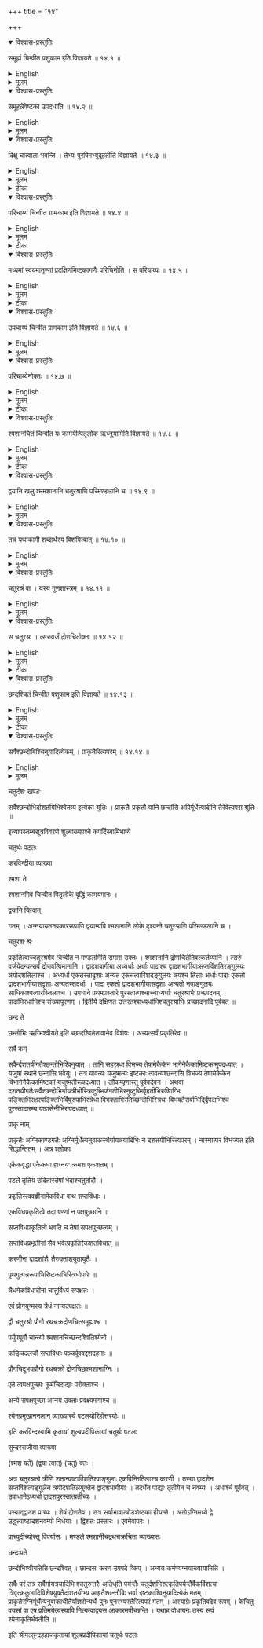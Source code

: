 +++
title = "१४"

+++


<details open><summary>विश्वास-प्रस्तुतिः</summary>

समूह्यं चिन्वीत पशुकाम इति विज्ञायते  ॥ १४.१ ॥
</details>

<details><summary>English</summary>

Those who desire beasts should construct the samahya, according to
tradition.

</details>

<details><summary>मूलम्</summary>

समूह्यं चिन्वीत पशुकाम इति विज्ञायते  ॥ १४.१ ॥
</details>







<details open><summary>विश्वास-प्रस्तुतिः</summary>

समूहन्नेवेष्टका उपदधाति  ॥ १४.२ ॥
</details>

<details><summary>English</summary>

Bricks are to be placed all around the samūhya (fire-altar).
</details>

<details><summary>मूलम्</summary>

समूहन्नेवेष्टका उपदधाति  ॥ १४.२ ॥
</details>







<details open><summary>विश्वास-प्रस्तुतिः</summary>

दिक्षु चात्वाला भवन्ति । तेभ्यः पुरषिमभ्युदूहतीति विज्ञायते  ॥ १४.३ ॥
</details>

<details><summary>English</summary>

The catvāla pits (in the ground) are to be placed in every direction. and levelled with clay with water (purîșa); this is the tradition.
</details>

<details><summary>मूलम्</summary>

दिक्षु चात्वाला भवन्ति । तेभ्यः पुरषिमभ्युदूहतीति विज्ञायते  ॥ १४.३ ॥
</details>

<details><summary>टीका</summary>

समूह्यं इत्युपधानप्रकारविशेषो नाकृतिविशेषः ।
प्रकृतावेवायं विधिः नाकृतिविकारेषु ।
अग्निक्षेत्रस्य परित इष्टकाः स्थापयित्वा यथा समूहनं क्रियते तथोपदधाति सर्वत उपादायोपदधातीति यावत् ।
स एवोपधानविधिः  "प्रतिदिशं चात्वाला भावन्ति बहिर्वेदि ।
तेभ्यश्वात्वालेभ्यः पुरीषं पांशूनभ्युदृहतीति" श्रुतिः ।
</details>

<details open><summary>विश्वास-प्रस्तुतिः</summary>

परिचाय्यं चिन्वीत ग्रामकाम इति विज्ञायते  ॥ १४.४ ॥
</details>

<details><summary>English</summary>

Those who desire villages should construct the paricayya (fire-altar); this is the tradition.
</details>

<details><summary>मूलम्</summary>

परिचाय्यं चिन्वीत ग्रामकाम इति विज्ञायते  ॥ १४.४ ॥
</details>

<details><summary>टीका</summary>

अयमप्युपधानविधिः ॥
</details>

<details open><summary>विश्वास-प्रस्तुतिः</summary>

मध्यमां स्वयमातृण्णां प्रदक्षिणमिष्टकागणैः परिचिनोति । स परियाय्यः  ॥ १४.५ ॥
</details>

<details><summary>English</summary>

The paricayya is that (fire-altar) in which bricks are placed around the central svayamātṛṇṇā (brick).
</details>

<details><summary>मूलम्</summary>

मध्यमां स्वयमातृण्णां प्रदक्षिणमिष्टकागणैः परिचिनोति । स परियाय्यः  ॥ १४.५ ॥
</details>

<details><summary>टीका</summary>

तृतीयस्यां चितौ स्वयमातृण्णामुपधाय इष्टकागणैः प्रदक्षिणं तां स्वयमातृण्णां परित उपदधाति ।
स परिचाय्यः ।
</details>

<details open><summary>विश्वास-प्रस्तुतिः</summary>

उपचाय्यं चिन्वीत ग्रामकाम इति विज्ञायते  ॥ १४.६ ॥
</details>

<details><summary>English</summary>

According to tradition, the upacayya is to be constructed by those who desire villages. 
</details>

<details><summary>मूलम्</summary>

उपचाय्यं चिन्वीत ग्रामकाम इति विज्ञायते  ॥ १४.६ ॥
</details>







<details open><summary>विश्वास-प्रस्तुतिः</summary>

परिचाय्येनोक्तः  ॥ १४.७ ॥
</details>

<details><summary>English</summary>

It is prepared in a manner opposite to that of the paricāyya (that is, the construction proceeds from outside to the centre).
</details>

<details><summary>मूलम्</summary>

परिचाय्येनोक्तः  ॥ १४.७ ॥
</details>

<details><summary>टीका</summary>

पूर्ववत्परिचाय्येन व्यत्यासः ।

करविन्दीया व्याख्या

समू  ते

समूहनमत्र गुणो नाकृतिविशेषः ।
तमेतमग्निं चिन्वीत पशुकामः ।
समूह्यशब्दस्य प्रवृत्तिनिमित्तमाह

समूह धाति

समूहन्निव उपधान इत्ति परितोऽग्निक्षेत्रमिष्टकाःस्थापयित्वा समूहन्  सम्पादयन्निव यथायथा बाह्याभ्यन्तरा इष्टकाः उन्नता भवेयुः तथातथोपदध्यात् ।
अयमर्थः  यथा सर्वमग्निक्षेत्रमन्तरत उन्नतं बहिर्निनतं भवति तथा पुरिषेण कृत्वा तत्रेष्टका उपधाय सपुरीषाबिः क्षेत्रपूरणं कुर्यादिति ॥


दिक्षुचा  यते.

दिक्षु चतृसृष्वपि चात्वालाः ।
पुरीषाणां वाहुल्याच्चात्वालबाहुलयं दिक्ष्वेकैकं चात्वालं शम्यया विमाय काल एव प्रकृतिवदुत्तरवेदिषु यवयति ।
तेभ्यः

सर्वेभ्यः पुरीषाण्यादाय चितिमभ्यूहयेदिति ।
प्रकृतान्येव विमानकरणोपधानानि ॥


परिचत  ते

परिचयनमत्र गुणः ।
क्षुत्यर्थं व्याचष्टे

मध्यमा  य्यः.

तृतीयस्यां चितावाक्रमणादिस्वयमातृण्णान्तमुपधाय हिरण्येष्टकाभिर्गणैः प्रदक्षिणैः प्रदक्षिणं स्वयमातृण्णां परिचिनुयात् ।
प्राकृतानां स्थानानां वाधकं परिचयनम् ।
एष द्विशतः ।

उप  क्तः

उपचयनमपि गुणः ।
उपचयनं समीते चयनम् ।
तान्येव विमानकरणोपधानानि ।
सर्वं परिचाय्यवत् ।
अयं भेदः  आद्यस्य बहिरारभ्य स्वयमातृण्णासमीपे समाप्तिः ।
द्वितीयस्य स्वयमातृण्णासमीप आरभ्य वहिःसमाप्तिः ।

सुन्दरराजीया व्याख्या

अथ चतुर्दशः खण्डः

समू धाति

अग्ननिक्षेत्रं परित इष्टकाःस्थापयित्वा समूहनेकत्र राशीकूर्वन्निवोपदधाति ॥


दिक्षु चात्वाला स परिचाय्यः

स्वयमातृण्णामुपधायान्याःसर्वा इष्टकाःस्वयमातृण्णां परित उपदधाति ।
न तु प्राचीः प्रतीचीरित्यादयो विशेषाः ।
पूर्वःपूर्वो गणःसवयमातृण्णासमीपे ।
ततस्ततो बहिरुत्तरौत्तरः ।
अनयोःसमूह्यपरिचाय्ययोः प्रकृतिवदेव रूपं इष्टकाश्च विशेषावचनात् ।
अथवा समूहस्य परितःस्थित्वा समूहने क्रियमाणे मण्डलरूप इष्टकाचयो भवतीत्यर्थान्मण्डलरूपत्वमग्नेर्भवति ।
परिचाय्यस्यापि स्वयमातृण्णापरिचयनं मण्डलरूप एवाग्नावुपपद्यते इति अर्थादेव मण्डलरूपत्वम् ।
तथाच बोधायनः  समूह्यपरिचाय्यौ पूर्वेण रथचक्रचिता व्याख्याताविति ।

उपचा  क्रः

पूर्वस्यैवेदं शाकान्तरीयं संज्ञान्तरमित्यर्थः ।

कपर्दिभाष्टम्
</details>

<details open><summary>विश्वास-प्रस्तुतिः</summary>

श्मशानचितं चिन्वीत यः कामयेत्पितृलोक ऋध्नुयामिति विज्ञायते  ॥ १४.८ ॥
</details>

<details><summary>English</summary>

Those who desire prosperity in the abode of the Fathers should construct the fire-altar in the form of a pyre (śmaśānacit); this is the tradition.
</details>

<details><summary>मूलम्</summary>

श्मशानचितं चिन्वीत यः कामयेत्पितृलोक ऋध्नुयामिति विज्ञायते  ॥ १४.८ ॥
</details>

<details><summary>टीका</summary>

पितृलोके ऋध्यासमिति यः कामयेत्स एवं चिनुयात् ।
</details>

<details open><summary>विश्वास-प्रस्तुतिः</summary>

द्वयानि खलु श्ममशानानि चतुरश्राणि परिमण्डलानि च  ॥ १४.९ ॥
</details>

<details><summary>English</summary>

The pyres are indeed of two types, e.g. the square-shaped and the circular.
</details>

<details><summary>मूलम्</summary>

द्वयानि खलु श्ममशानानि चतुरश्राणि परिमण्डलानि च  ॥ १४.९ ॥
</details>







<details open><summary>विश्वास-प्रस्तुतिः</summary>

तत्र यथाकामी शब्दार्थस्य विशयित्वात् ॥ १४.१० ॥
</details>

<details><summary>English</summary>

One can construct the fire-altar of any one of these (two) types as one may wish.
</details>

<details><summary>मूलम्</summary>

तत्र यथाकामी शब्दार्थस्य विशयित्वात् ॥ १४.१० ॥
</details>







<details open><summary>विश्वास-प्रस्तुतिः</summary>

चतुरश्रं वा । यस्य गुणशास्त्रम्  ॥ १४.११ ॥
</details>

<details><summary>English</summary>

Rather from considerations of quality a square (śmaśānacit) should be constructed. 
</details>

<details><summary>मूलम्</summary>

चतुरश्रं वा । यस्य गुणशास्त्रम्  ॥ १४.११ ॥
</details>







<details open><summary>विश्वास-प्रस्तुतिः</summary>

स चतुरश्रः । त्सरुवर्जं द्रोणचितोक्तः  ॥ १४.१२ ॥
</details>

<details><summary>English</summary>

In the square type, it should be like the trough without the handle, as already stated.
</details>

<details><summary>मूलम्</summary>

स चतुरश्रः । त्सरुवर्जं द्रोणचितोक्तः  ॥ १४.१२ ॥
</details>

<details><summary>टीका</summary>

चतुरश्राकाराणि सन्ति श्मशानानि परिमण्डलाकाराणि च ।
तत्रेच्छातः प्रवृत्तिः शब्दस्योभयप्रवृत्तेः ।
यदि वर्तुलाकारः रथचक्रवत् ।
चतुरश्रं वेति  गतमेतत् ॥ .॥
यस्य गुणशास्त्रं पितृलोकसम्बद्धं तच्चतुरश्रे श्मशाने न वर्तुले ।
खाला हि तत्र निक्षिप्यन्ते ।
येषु पैतृमेधिकक्रिया तेषां पितॄणां सम्वन्धः ऋध्या च ।
तस्माच्चतुरश्र एव चेतव्यः यदि चतुरश्रस्तदात्सरुवर्जं द्रोणचितोक्तः  तत्सर्वं द्रोणचित्येव व्याख्यातम् ॥
</details>

<details open><summary>विश्वास-प्रस्तुतिः</summary>

छन्दश्चितं चिन्वीत पशुकाम इति विज्ञायते  ॥ १४.१३ ॥
</details>

<details><summary>English</summary>

According to tradition, those who desire beasts should construct the fire-altar with the meters (in place of bricks).
</details>

<details><summary>मूलम्</summary>

छन्दश्चितं चिन्वीत पशुकाम इति विज्ञायते  ॥ १४.१३ ॥
</details>

<details><summary>टीका</summary>

छन्दोभिरेव यत्रेष्टकास्वीयन्ते तं छन्दस्विवं पशुकामश्विनुयादित्यस्याः श्रुतेरर्थं श्रुतिद्वयेन व्याचष्टे
</details>

<details open><summary>विश्वास-प्रस्तुतिः</summary>

सर्वैश्छन्दोबिश्चिनुयादित्येकम् । प्राकृतैरित्यपरम्  ॥ १४.१४ ॥
</details>

<details><summary>English</summary>

According to one opinion, the entire (sacrificial ceremony) should be performed by means of meters, according to another, by the usual sacrificial fires.
</details>

<details><summary>मूलम्</summary>

सर्वैश्छन्दोबिश्चिनुयादित्येकम् । प्राकृतैरित्यपरम्  ॥ १४.१४ ॥
</details>





चतुर्दशः खण्डः



सर्वैश्छन्दोभिर्दाशतयिभिश्वेतव्य इत्येका श्रुतिः ।
प्राकृतैः  प्रकृतौ यानि छन्दांसि अग्रिर्मूर्धेत्यादीनि तैरेवेत्यपरा श्रुतिः ॥


इत्यापस्तम्बसूत्रविवरणे शुल्बाख्यप्रश्ने कपर्दिस्वामिभाष्ये

चतुर्थः पटलः

करविन्दीया व्याख्या

श्मशा  ते

श्मशानमिव चिन्वीत पितृलोके वृद्धिं कामयमानः ।

द्वयानि  यित्वात्

गतम् ।
अग्नयायतनप्रकाररूपाणि द्वयान्यपि श्मशानानि लोके दृश्यन्ते चतुरश्राणि परिमण्डलानि च ।

चतुरशः  श्रः

प्रकृतित्वाच्चतुरश्रमेव चिन्वीत न मण्डलमिति समास उक्तः ।
श्मशानानि द्रोणचितेतिवत्कर्तव्यानि ।
त्सरुं वर्जयेदन्यत्सर्वं द्रोणवत्विमानानि ।
द्वादशबागीया अध्यर्धाः अर्धाः पादाश्च द्वादशभागीयाःसप्तविंशतिरङ्गुलयः त्रयोदशतिलाश्च ।
अध्यर्धा एकतस्तादृशाः अन्यत एकचत्वारिंशदङ्गुलयः त्रयश्च तिलाः अर्धाः पादाः एकतो द्वादशभागीयासदृशाः अन्यतस्तदर्धाः ।
पादा एकतो द्वादशभागीयासदृशाः अन्यतो नवाङ्गुलयः साधिकाश्वत्वारस्तिलाश्च ।
उपधाने प्रथमप्रस्तारे पुरस्तात्पश्चाच्चाध्यर्धाः चतुरश्राभैः प्रच्छादनम् ।
पादाभिरर्धाभिश्च संख्यापूरणम् ।
द्वितीये दक्षिणत उत्तरतश्वाध्यर्धाभिश्चतुरश्राभिः प्रच्छादनादि पूर्ववत् ॥


छन्द  ते

छन्तोभिः ऋग्भिश्वीयते इति च्छन्दश्वितेतावानेव विशेषः ।
अन्यत्सर्वं प्रकृतिरेव ॥


सर्वै  कम्

सवैर्न्दशतयीगतैश्छन्तोभिश्विनुयात् ।
तानि सहस्रधा विभज्य तेषामेकैकेन भागेनैकैकामिष्टकामुपदध्यात् ।
यजुषां स्थाने छन्दांसि भवेयुः ।
तत्र यावत्यः यजुष्मत्यः इष्टकाः तावत्यश्छन्दांसि विभज्य तेषामेकैकेन विभागेनैकैकामिष्टकां यजुष्मतीरूपदध्यात् ।
लौकम्पृणास्तु पूर्ववदेवन ।
अथवा दशतयीगतैःसर्वैश्छन्दोभिर्गायत्रीभीस्त्रिष्टुब्भिर्जगतीभिरनुष्टुब्भिर्वृहतीभिरुष्णिग्भिः पङ्क्तिभिरक्षरपङ्क्तिभिर्विषुरुपाभिस्त्रेधा विभक्ताभिरतिच्छन्दोभिस्त्रिधा विभक्तैसर्वाभिर्द्द्विपदाभिश्च पुरस्तादारम्य याज्ञसेनीभिरुपदध्यात् ॥


प्राकृ  नाम्

प्राकृतैः अग्निकाण्डगतैः अग्निर्मूर्धेत्यनुवाकस्थैर्गायत्रयादिभिः न दशतयीभिरित्यपरम् ।
नास्मात्परं विभज्यत इति सिद्धान्तितम् ।
अत्र श्लोकाः

एकैकवृद्धा एकैकधा ह्यग्नयः क्रमश एकशतम् ।

पटले तृतिय उदितास्तेषां भेदाश्चतुर्तादौ ॥


प्रकृतिस्त्ववह्णीनामेकविधा वाथ सप्तविधाः ।

एकविधप्रकृतित्वे तदा षण्णां न पक्षपुच्छानि ॥


सप्तविधप्रकृतित्वे भवति च तेषां सपक्षपुच्छत्वम् ।

सप्तविधप्रभृतीनां सैव भवेत्प्रकृतिरेकशतविधात् ॥


करणीनां द्वादशांशैः तैरुक्तांशयुतायुतैः ।

पृथगुत्पन्नरूपाभिरिष्टकाभिस्त्रिधोपधेः ॥


त्रैधमेकविधादीनां चातुर्विध्यं सपक्षतः ।

एवं प्रौगयुग्मस्य त्रैधं नान्यदपक्षतः ॥


द्वौ चतुरश्रौ प्रौगौ रथचक्रद्रोणचित्समूह्यश्च ।

पर्युपपूर्वौ चान्त्यौ श्मशानचिच्छन्दश्वितिश्येनौ ।

कङ्चिदलजौ सप्तविधाः पञ्चर्पूववद्दशदहनाः ॥


प्रौगचिदुभयप्रौगो रथचक्रो द्रोणचिछ्श्मशानाग्निः ।

एते त्वपक्षपुच्छाः कूर्मचिदाद्याः परोक्ताश्च ।

अन्ये सपक्षपुच्छा अग्नय उक्ताः प्रवक्ष्यमणाश्च ॥


श्येनप्रमुखाननलान् व्याख्यास्ये पटलयोरिहोत्तरयोः ॥


इति करविन्दस्वामि कृतायां शुल्बप्रदीपिकायां चतुर्थः षटलः

सुन्दरराजीया व्याख्या

(श्मश  यते) (द्वया  त्वात्) (चतु) क्तः ।

अत्र चतुरश्रत्वे त्रीणि शतान्यष्टाविंशतिश्वाङ्गुलाः एकविन्तितिलाश्च करणी ।
तस्या द्वादशेन सप्तविंशत्यङ्गुलेन त्रयोदशतिलयुक्तेन द्वादशभागीयाः ।
तदर्धेन पाद्याः तृतीयेन च नवम्यः ।
अधार्श्च पूर्ववत् ।
उपाधानेऽध्यर्धा द्वादशपुरस्तात्प्रतीच्यः ।

पस्वाद्द्वादश प्राच्यः ।
शेषं द्रोणतेव ।
तत्र सर्वाभावात्षोडशेष्टका हीयन्ते ।
अतोऽग्निमध्ये द्वे उद्धृत्याष्टादशनवम्यो निधेयाः ।
द्विशतः प्रस्तारः ।
एवमेवापरः ।

प्राच्युदीच्योस्तु विपर्यासः ।
मण्डले श्मशानीचद्रथचक्रचिता व्याख्यातः

छन्दःयते

छन्दोभिश्वीयतिति छन्दश्वित् ।
छान्दसः करण उपपदे व्किप् ।
अन्यत्र कर्मण्यग्नयाख्यायामिति ।

सर्वैः परं तत्र सर्वैर्गायत्रयादिभि श्चतुरुत्तरैः अतिधृति पर्यन्तैः चतुर्दशभिरुत्कृतिपर्यन्तैर्वैकविंशत्या त्रिवृत्ककुभादिविशेषयुक्तैर्दाशतयीभ्य आहृतैश्छन्तौबिः सर्वा इष्टकाश्विनुयादित्येकं मतम् ।
प्राकृतैरग्निर्मूर्धेत्यनुवाकाधीतैर्याज्ञसेन्यर्थैः पुनः पुनरभ्यस्तैरित्यपरं मतम् ।
अस्याग्रेः प्रकृतिवदेव रूपम् ।
केचितु वयसां वा एष प्रतिमयेत्यस्यापि नित्यत्वाद्वयस आकारमपीच्छन्ति ।
यथाह  वोधायनः  तस्य रूपं श्येनाकृतिर्भवतीति ॥


इति श्रीमत्सुन्दहहाजकृतायां शुल्बप्रदीपिकायां चतुर्थः पटलः